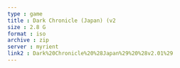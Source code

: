 ```yaml
---
type : game
title : Dark Chronicle (Japan) (v2
size : 2.8 G
format : iso
archive : zip
server : myrient
link2 : Dark%20Chronicle%20%28Japan%29%20%28v2.01%29
---
```

